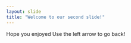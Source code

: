 ```yaml
---
layout: slide
title: "Welcome to our second slide!"
---
```

Hope you enjoyed
Use the left arrow to go back!
